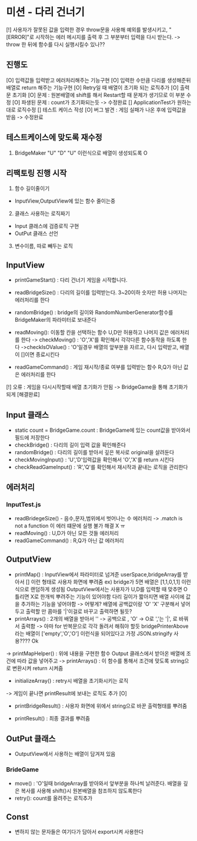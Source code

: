 # 미션 - 다리 건너기
[!] 사용자가 잘못된 값을 입력한 경우 throw문을 사용해 예외를 발생시키고, "[ERROR]"로 시작하는 에러 메시지를 출력 후 그 부분부터 입력을 다시 받는다.
-> throw 한 뒤에 함수를 다시 실행시킬수 있나??

## 진행도
[O] 입력값들 입력받고 에러처리해주는 기능구현
[O] 입력한 수만큼 다리를 생성해준뒤 배열로 return 해주는 기능구현
[O] Retry일 때 배열이 초기화 되는 로직추가
[O] 출력문 초기화
[O] 문제 : 원본배열에 shift를 해서 Restart할 때 문제가 생기므로 이 부분 수정
[O] 파생된 문제 : count가 초기화되는듯 -> 수정완료
[] ApplicationTest가 원하는대로 로직수정
[] 테스트 케이스 작성
[O] 버그 발견 : 게임 실패가 나온 후에 입력값을 받음 -> 수정완료

## 테스트케이스에 맞도록 재수정
1. BridgeMaker "U" "D" "U" 이런식으로 배열이 생성되도록 O

## 리팩토링 진행 시작
1. 함수 길이줄이기
- InputView,OutputView에 있는 함수 줄이는중
2. 클래스 사용하는 로직짜기
- Input 클래스에 검증로직 구현
- OutPut 클래스 선언
3. 변수이름, 따로 빼두는 로직

## InputView
- printGameStart() : 다리 건너기 게임을 시작합니다.

- readBridgeSize() : 다리의 길이를 입력받는다. 3~20이하 숫자만 허용 나머지는 에러처리를 한다

- randomBridge() : bridge의 길이와 RandomNumberGenerator함수를 BridgeMaker의 파라미터로 보내준다

- readMoving(): 이동할 칸을 선택하는 함수 U,D만 허용하고 나머지 값은 에러처리를 한다
-> checkMoving() : 'O','X'를 확인해서 각각다른 함수동작을 하도록 한다
->checkIsOValue() : 'O'일경우 배열의 앞부분을 자르고, 다시 입력받고, 배열이 []이면 종료시킨다

- readGameCommand() : 게임 재시작/종료 여부를 입력받는 함수 R,Q가 아닌 값은 에러처리를 한다

[!] 오류 : 게임을 다시시작할때 배열 초기화가 안됨 -> BridgeGame을 통해 초기화가 되게
[해결완료]

## Input 클래스
- static count = BridgeGame.count : BridgeGame에 있는 count값을 받아와서 필드에 저장한다
- checkBridge() : 다리의 길이 입력 값을 확인해준다
- randomBridge() : 다리의 길이를 받아서 깊은 복사로 original을 살려둔다
- checkMovingInput() : 'U','D'입력값을 확인해서 'O','X'를 return 시킨다
- checkReadGameInput() : 'R','Q'를 확인해서 재시작과 끝내는 로직을 관리한다

## 에러처리

### InputTest.js
- readBridegeSize() - 음수,문자,범위에서 벗어나는 수 에러처리
-> .match is not a function 이 에러 떄문에 실행 불가 해결 X ㅠ
- readMoving() : U,D가 아닌 모든 것들 에러처리
- readGameCommand() : R,Q가 아닌 값 에러처리

## OutputView
- printMap() : InputView에서 파라미터로 넘겨준 userSpace,bridgeArray를 받아서 [] 이런 형태로 사용자 화면에 뿌려줌
ex) bridge가 5면 배열은 [1,1,0,1,1] 이런식으로 랜덤하게 생성됨 OutputView에서는 사용자가 U,D를 입력할 때 맞추면 O 틀리면 X로 한개씩 뿌려주는 기능이 있어야함
다리 길이가 짧아지면 배열 사이에 값을 추가하는 기능을 넣어야함 -> 어떻게?
배열에 공백값이랑 'O' 'X' 구분해서 넣어두고 출력할 만 콤마를 '|'이걸로 바꾸고 출력하면 될듯?
- printArrays() : 2개의 배열을 받아서 '' -> 공백으로 , 'O' -> O로 ','는 '|', 로 바꿔서 출력함
-> 아마 for 반복문으로 각각 돌려서 해줘야 할듯
bridgePrinterAbove라는 배열이 ['empty','O','O'] 이런식을 되어있다고 가정
JSON.stringify 사용???? Ok

-> printMapHelper() : 위에 내용을 구현한 함수 Output 클래스에서 받아온 배열에 조건에 따라 값을 넣어주고
-> printArrays() : 이 함수를 통해서 조건에 맞도록 string으로 변환시켜 return 시켜줌

- initializeArray() : retry시 배열을 초기화시키는 로직

-> 게임이 끝나면 printResult에 보내는 로직도 추가 [O]

- printBridgeResult() : 사용자 화면에 위에서 string으로 바꾼 출력형태를 뿌려줌

- printResult() : 최종 결과를 뿌려줌

## OutPut 클래스
- OutputView에서 사용하는 배열이 담겨져 있음

### BrideGame
- move() : 'O'일때 bridgeArray를 받아와서 앞부분을 하나씩 날려준다.
배열을 깊은 복사를 사용해 shift()시 원본배열을 참조하지 않도록한다
- retry(): count를 올려주는 로직추가

## Const
- 변하지 않는 문자들은 여기다가 담아서 export시켜 사용한다